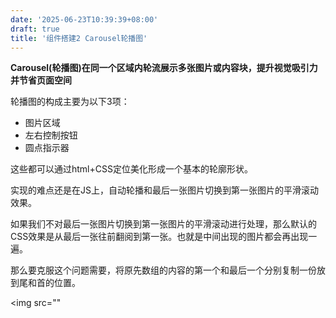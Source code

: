 ```yaml
---
date: '2025-06-23T10:39:39+08:00'
draft: true
title: '组件搭建2 Carousel轮播图'
---
```


**Carousel(轮播图)在同一个区域内轮流展示多张图片或内容块，提升视觉吸引力并节省页面空间**

轮播图的构成主要为以下3项：

- 图片区域
- 左右控制按钮
- 圆点指示器

这些都可以通过html+CSS定位美化形成一个基本的轮廓形状。

实现的难点还是在JS上，自动轮播和最后一张图片切换到第一张图片的平滑滚动效果。

如果我们不对最后一张图片切换到第一张图片的平滑滚动进行处理，那么默认的CSS效果是从最后一张往前翻阅到第一张。也就是中间出现的图片都会再出现一遍。

那么要克服这个问题需要，将原先数组的内容的第一个和最后一个分别复制一份放到尾和首的位置。

<img src=""
